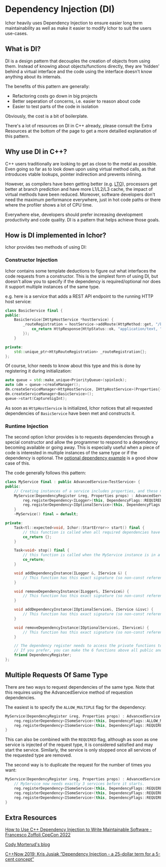 # Dependency Injection (DI)

Ichor heavily uses Dependency Injection to ensure easier long term maintainability as well as make it easier to modify Ichor to suit the users use-cases.

## What is DI?

DI is a design pattern that decouples the creation of objects from using them. Instead of knowing about objects/functions directly, they are 'hidden' behind a virtual interface and the code using the interface doesn't know anything about its internals.

The benefits of this pattern are generally:

* Refactoring costs go down in big projects
* Better seperation of concerns, i.e. easier to reason about code
* Easier to test parts of the code in isolation

Obviously, the cost is a bit of boilerplate.

There's a lot of resources on DI in C++ already, please consult the Extra Resources at the bottom of the page to get a more detailled explanation of this pattern.

## Why use DI in C++?

C++ users traditionally are looking to get as close to the metal as possible. Even going so far as to look down upon using virtual method calls, as that introduces vtable lookups, pointer indirection and prevents inlining. 

However, as compilers have been getting better (e.g. [LTO](https://en.wikipedia.org/wiki/Interprocedural_optimization)), processors get better at branch prediction and have more L1/L2/L3 cache, the impact of virtual methods have been reduced. Moreover, software developers don't need the maximum performance everywhere, just in hot code paths or there where the profiler shows a lot of CPU time.

Everywhere else, developers should prefer increasing development productivity and code quality. DI is a pattern that helps achieve those goals.

## How is DI implemented in Ichor?

Ichor provides two methods of using DI:

### Constructor Injection

Ichor contains some template deductions to figure out what interfaces the code requests from a constructor. This is the simplest form of using DI, but doesn't allow you to specify if the dependency is required/optional nor does it support multiple instances of the same type.

e.g. here is a service that adds a REST API endpoint to the running HTTP host service:

```c++
class BasicService final {
public:
    BasicService(IHttpHostService *hostService) {
        _routeRegistration = hostService->addRoute(HttpMethod::get, "/basic", [this, serializer](HttpRequest &req) -> AsyncGenerator<HttpResponse> {
            co_return HttpResponse{HttpStatus::ok, "application/text, "<html><body>This is my basic webpage</body></html>", {}};
        });
    }

private:
    std::unique_ptr<HttpRouteRegistration> _routeRegistration{};
};
```

Of course, Ichor needs to know about this type and this is done by registering it during initialization:

```c++
auto queue = std::make_unique<PriorityQueue>(spinlock);
auto &dm = queue->createManager();
dm.createServiceManager<HttpHostService, IHttpHostService>(Properties{{"Address", Ichor::make_any<std::string>("127.0.0.1")}, {"Port", Ichor::make_any<uint16_t>(static_cast<uint16_t>(80))}});
dm.createServiceManager<BasicService>();
queue->start(CaptureSigInt);
```

As soon as `HttpHostService` is initialized, Ichor notices that all requested dependencies of `BasicService` have been met and constructs it.

### Runtime Injection

The second option Ichor provides is to requests dependencies through a special constructor and allow the programmer to respond to a dependency becoming available or going away. This is especially useful when a piece of code is interested in multiple instances of the same type or if the dependency is optional. The [optional dependency example](../examples/optional_dependency_example) is a good show case of this.

The code generally follows this pattern:

```c++
class MyService final : public AdvancedService<TestService> {
public:
    // Creating instances of a service includes properties, and these need to be stored in the parent class. Be careful to move them each time and don't use the props variable but instead call getProperties(), if you need them.
    MyService(DependencyRegister &reg, Properties props) : AdvancedService(std::move(props)) {
        reg.registerDependency<ILogger>(this, DependencyFlags::REQUIRED); // Request ILogger as a required dependency (the start function will only be called if all required dependencies have at least 1 instance available)
        reg.registerDependency<IOptionalService>(this, DependencyFlags::NONE); // Request IOptionalService as an optional dependency. This does not influence the start and stop functions.
    }
    ~MyService() final = default;

private:
    Task<tl::expected<void, Ichor::StartError>> start() final {
        // this function is called when all required dependencies have been met with at least 1 instance
        co_return {};
    }

    Task<void> stop() final {
        // this function is called when the MyService instance is in a started state but one or more of the required dependencies are not available anymore. This function is guaranteed to be called before the removeDependencyInstance function is called for the dependency that is going away.
        co_return;
    }

    void addDependencyInstance(ILogger &, IService &) {
        // This function has this exact signature (so non-const reference parameters) and is called every time an ILogger instance is succesfully started.
    }

    void removeDependencyInstance(ILogger&, IService&) {
        // This function has this exact signature (so non-const reference parameters) and is called every time an ILogger instance is stopping.
    }

    void addDependencyInstance(IOptionalService&, IService &isvc) {
        // This function has this exact signature (so non-const reference parameters) and is called every time an IOptionalService instance is succesfully started.
    }

    void removeDependencyInstance(IOptionalService&, IService&) {
        // This function has this exact signature (so non-const reference parameters) and is called every time an IOptionalService instance is stopping.
    }

    // The dependency register needs to access the private functions to inject the dependencies
    // If you prefer, you can make the 6 functions above all public and then this won't be necessary. That's purely a stylistic choice, as the interface that other objects use won't have these functions mentioned at all.
    friend DependencyRegister;
};
```

## Multiple Requests Of Same Type

There are two ways to request dependencies of the same type. Note that this requires using the AdvancedService method of requestion dependencies.

The easiest is to specify the `ALLOW_MULTIPLE` flag for the dependency:

```c++
MyService(DependencyRegister &reg, Properties props) : AdvancedService(std::move(props)) {
    reg.registerDependency<ISomeService>(this, DependencyFlags::ALLOW_MULTIPLE); // optional dependency
    reg.registerDependency<ISomeService>(this, DependencyFlags::REQUIRED | DependencyFlags::ALLOW_MULTIPLE); // required dependency
}
```

This can also be combined with the `REQUIRED` flag, although as soon as one service is injected of the request type, it is considered satisfied and may start the service. Similarly, the service is only stopped once all services of the requested type are removed.

The second way is to duplicate the request for the number of times you want:

```c++
MyService(DependencyRegister &reg, Properties props) : AdvancedService(std::move(props)) {
    // MyService now needs exactly 3 services before it starts.
    reg.registerDependency<ISomeService>(this, DependencyFlags::REQUIRE);
    reg.registerDependency<ISomeService>(this, DependencyFlags::REQUIRE);
    reg.registerDependency<ISomeService>(this, DependencyFlags::REQUIRE);
}
```

## Extra Resources

[How to Use C++ Dependency Injection to Write Maintainable Software - Francesco Zoffoli CppCon 2022](https://www.youtube.com/watch?v=l6Y9PqyK1Mc)

[Cody Morterud's blog](https://www.codymorterud.com/design/2018/09/07/dependency-injection-cpp.html)

[C++Now 2019: Kris Jusiak “Dependency Injection - a 25-dollar term for a 5-cent concept”](https://www.youtube.com/watch?v=yVogS4NbL6U)
